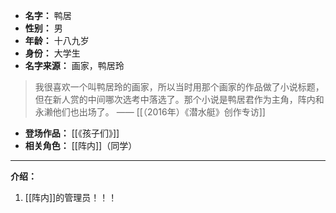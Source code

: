 
- **名字：** 鸭居
- **性别：** 男
- **年龄：** 十八九岁
- **身份：** 大学生 
- **名字来源：** 画家，鸭居玲

> 我很喜欢一个叫鸭居玲的画家，所以当时用那个画家的作品做了小说标题，但在新人赏的中间哪次选考中落选了。那个小说是鸭居君作为主角，阵内和永濑他们也出场了。
>—— [[（2016年）《潜水艇》创作专访]]

- **登场作品：**  [[《孩子们》]] 
- **相关角色：** [[阵内]]（同学）

---

**介绍：** 

1. [[阵内]]的管理员！！！